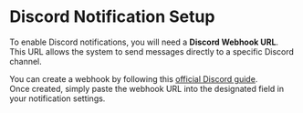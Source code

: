 # Discord Notification Setup

To enable Discord notifications, you will need a **Discord Webhook URL**.  
This URL allows the system to send messages directly to a specific Discord channel.

You can create a webhook by following this [official Discord guide](https://support.discord.com/hc/articles/228383668).  
Once created, simply paste the webhook URL into the designated field in your notification settings.